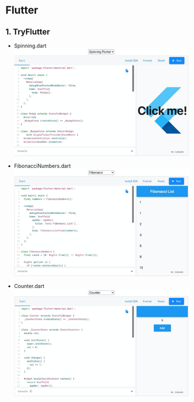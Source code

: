 # Flutter

## 1. TryFlutter
- Spinning.dart<br/>
    ![Spinning.dart](assets/images/spinning.jpg)

- FibonacciNumbers.dart<br/>
    ![FibonacciNumbers.dart](assets/images/FibonacciNumbers.jpg)

- Counter.dart<br/>
    ![Counter.dart](assets/images/Counter.jpg)